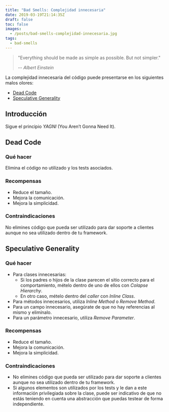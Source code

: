 ```yaml
---
title: "Bad Smells: Complejidad innecesaria"
date: 2019-03-19T21:14:35Z
draft: false
toc: false
images:
  - /posts/bad-smells-complejidad-innecesaria.jpg
tags: 
  - bad-smells
---
```

>"Everything should be made as simple as possible. But not simpler."
>
>-- <cite>Albert Einstein</cite>

La complejidad innecesaria del código puede presentarse en los siguientes malos olores:

* [Dead Code](#dead-code)
* [Speculative Generality](#speculative-generality)

## Introducción

Sigue el principio *YAGNI* (You Aren’t Gonna Need It).

## Dead Code
### Qué hacer

Elimina el código no utilizado y los tests asociados.

### Recompensas

* Reduce el tamaño.
* Mejora la comunicación.
* Mejora la simplicidad.

### Contraindicaciones

No elimines código que pueda ser utilizado para dar soporte a clientes aunque no sea utilizado dentro de tu framework.

## Speculative Generality
### Qué hacer

* Para clases innecesarias:
  * Si los padres o hijos de la clase parecen el sitio correcto para el comportamiento, mételo dentro de uno de ellos con *Colapse Hierarchy*.
  * En otro caso, mételo dentro del *caller* con *Inline Class*.
* Para métodos innecesarios, utiliza *Inline Method* o *Remove Method*.
* Para un campo innecesario, asegúrate de que no hay referencias al mismo y elimínalo.
* Para un parámetro innecesario, utiliza *Remove Parameter*.

### Recompensas

* Reduce el tamaño.
* Mejora la comunicación.
* Mejora la simplicidad. 

### Contraindicaciones

* No elimines código que pueda ser utilizado para dar soporte a clientes aunque no sea utilizado dentro de tu framework.
* Si algunos elementos son utilizados por los tests y le dan a este información privilegiada sobre la clase, puede ser indicativo de que no estás teniendo en cuenta una abstracción que puedas testear de forma independiente.